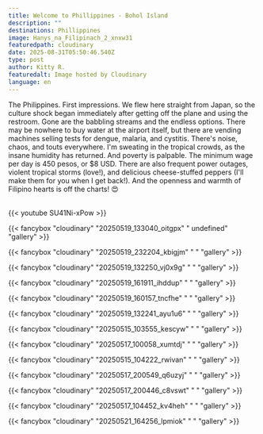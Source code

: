 ```yaml
---
title: Welcome to Phillippines - Bohol Island
description: ""
destinations: Phillippines
image: Hanys_na_Filipinach_2_xnxw31
featuredpath: cloudinary
date: 2025-08-31T05:50:46.540Z
type: post
author: Kitty R.
featuredalt: Image hosted by Cloudinary
language: en
---
```

<!--StartFragment-->

<!--StartFragment-->

The Philippines. First impressions. We flew here straight from Japan, so the culture shock began immediately after getting off the plane and using the restroom. Gone are the babbling streams and the endless options. There may be nowhere to buy water at the airport itself, but there are vending machines selling tests for dengue, malaria, and cystitis. There's noise, chaos, and touts everywhere. I'm sweating in the tropical crowds, as the insane humidity has returned. And poverty is palpable. The minimum wage per day is 450 pesos, or $8 USD. There are also frequent power outages, violent tropical storms (love!), and delicious cheese-stuffed peppers (I'll make them for you when I get back!). And the openness and warmth of Filipino hearts is off the charts! 😍

<!--EndFragment-->

<!--EndFragment-->

<br>{{< youtube SU41Ni-xPow >}}</br>

{{< fancybox "cloudinary" "20250519_133040_oitgpx" "     undefined" "gallery" >}}

{{< fancybox "cloudinary" "20250519_232204_kbigjm" "   " "gallery" >}}

{{< fancybox "cloudinary" "20250519_132250_vj0x9g" "   " "gallery" >}}

{{< fancybox "cloudinary" "20250519_161911_ihddup" "   " "gallery" >}}

{{< fancybox "cloudinary" "20250519_160157_tncfhe" "   " "gallery" >}}

{{< fancybox "cloudinary" "20250519_132241_ayu1u6" "   " "gallery" >}}

{{< fancybox "cloudinary" "20250515_103555_kescyw" "   " "gallery" >}}

{{< fancybox "cloudinary" "20250517_100058_xumtdj" "   " "gallery" >}}

{{< fancybox "cloudinary" "20250515_104222_rwivan" "   " "gallery" >}}

{{< fancybox "cloudinary" "20250517_200549_q6uzyj" "   " "gallery" >}}

{{< fancybox "cloudinary" "20250517_200446_c8vswt" "   " "gallery" >}}

{{< fancybox "cloudinary" "20250517_104452_kv4heh" "   " "gallery" >}}

{{< fancybox "cloudinary" "20250521_164256_lpmiok" "   " "gallery" >}}